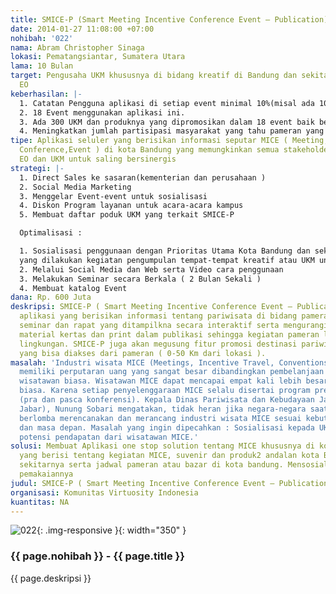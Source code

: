 ```yaml
---
title: SMICE-P (Smart Meeting Incentive Conference Event – Publication)
date: 2014-01-27 11:08:00 +07:00
nohibah: '022'
nama: Abram Christopher Sinaga
lokasi: Pematangsiantar, Sumatera Utara
lama: 10 Bulan
target: Pengusaha UKM khususnya di bidang kreatif di Bandung dan sekitarnya serta
  EO
keberhasilan: |-
  1. Catatan Pengguna aplikasi di setiap event minimal 10%(misal ada 1000 pengunjung yang menggunakan minimal 100 orang ) di awal dan 30% di akhir program
  2. 18 Event menggunakan aplikasi ini.
  3. Ada 300 UKM dan produknya yang dipromosikan dalam 18 event baik berupa gambar atau video roduk atau iklan produk
  4. Meningkatkan jumlah partisipasi masyarakat yang tahu pameran yang disediakan untuk mereka oleh pemerintah( Ukuran, perbandingan pengunjung acara pemerintah yang sama dengan tahun sebelumnya) yaitu minimal 10.000 orang pengguna aplikasi secara keseluruhan
tipe: Aplikasi seluler yang berisikan informasi seputar MICE ( Meeting, Incentive,
  Conference,Event ) di kota Bandung yang memungkinkan semua stakeholder yaitu pemerintah,
  EO dan UKM untuk saling bersinergis
strategi: |-
  1. Direct Sales ke sasaran(kementerian dan perusahaan )
  2. Social Media Marketing
  3. Menggelar Event-event untuk sosialisasi
  4. Diskon Program layanan untuk acara-acara kampus
  5. Membuat daftar poduk UKM yang terkait SMICE-P

  Optimalisasi :

  1. Sosialisasi penggunaan dengan Prioritas Utama Kota Bandung dan sekitarnya (Kab.Bandung,Cimahi,Garut,Tasikmalaya,Ciwidey,Sumedang)
  yang dilakukan kegiatan pengumpulan tempat-tempat kreatif atau UKM untuk dimasukkan ke dalam informasi saat meeting( agar wisatawan MICE lebih tertarik untuk berbelanja ) misal : Saung Mang Udjo, keripik Mak Icih dan Chocodot.
  2. Melalui Social Media dan Web serta Video cara penggunaan
  3. Melakukan Seminar secara Berkala ( 2 Bulan Sekali )
  4. Membuat katalog Event
dana: Rp. 600 Juta
deskripsi: SMICE-P ( Smart Meeting Incentive Conference Event – Publication ) adalah
  aplikasi yang berisikan informasi tentang pariwisata di bidang pameran , konferensi,
  seminar dan rapat yang ditampilkna secara interaktif serta mengurangi penggunaan
  material kertas dan print dalam publikasi sehingga kegiatan pameran lebih ramah
  lingkungan. SMICE-P juga akan megusung fitur promosi destinasi pariwisata dan UKM
  yang bisa diakses dari pameran ( 0-50 Km dari lokasi ).
masalah: 'Industri wisata MICE (Meetings, Incentive Travel, Conventions, dan Exhibitions)
  memiliki perputaran uang yang sangat besar dibandingkan pembelanjaan yang dikeluarkan
  wisatawan biasa. Wisatawan MICE dapat mencapai empat kali lebih besar dari wisatawan
  biasa. Karena setiap penyelenggaraan MICE selalu disertai program pre and post conference
  (pra dan pasca konferensi). Kepala Dinas Pariwisata dan Kebudayaan Jawa Barat (Disparbud
  Jabar), Nunung Sobari mengatakan, tidak heran jika negara-negara saat ini mulai
  berlomba merencanakan dan merancang industri wisata MICE sesuai kebutuhan masa kini
  dan masa depan. Masalah yang ingin dipecahkan : Sosialisasi kepada UKM untuk mengakses
  potensi pendapatan dari wisatawan MICE.'
solusi: Membuat Aplikasi one stop solution tentang MICE khususnya di kota Bandung
  yang berisi tentang kegiatan MICE, suvenir dan produk2 andalan kota Bandung dan
  sekitarnya serta jadwal pameran atau bazar di kota bandung. Mensosialisasikan cara
  pemakaiannya
judul: SMICE-P ( Smart Meeting Incentive Conference Event – Publication )
organisasi: Komunitas Virtuosity Indonesia
kuantitas: NA
---
```


![022](/static/img/hibahcms/022.png){: .img-responsive }{: width="350" }

### {{ page.nohibah }} - {{ page.title }}

{{ page.deskripsi }}
